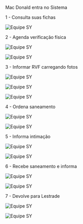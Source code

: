 Mac Donald entra no Sistema

1 - Consulta suas fichas

![Equipe SY](../images/Yb.png)


2 - Agenda verificação física

![Equipe SY](../images/Yb2.png)

![Equipe SY](../images/Yb2a.png)

3 - Informar RVF carregando fotos

![Equipe SY](../images/Yb3.png)

![Equipe SY](../images/Yb3a.png)

![Equipe SY](../images/Yb3b.png)

4 - Ordena saneamento

![Equipe SY](../images/Yb4.png)

![Equipe SY](../images/Yb4b.png)

5 - Informa intimação

![Equipe SY](../images/Yb4.png)

![Equipe SY](../images/Yb5.png)

6 - Recebe saneamento e informa

![Equipe SY](../images/Yb4.png)

![Equipe SY](../images/Yb6.png)

7 - Devolve para Lestrade

![Equipe SY](../images/Yb7.png)

![Equipe SY](../images/Yb7b.png)

